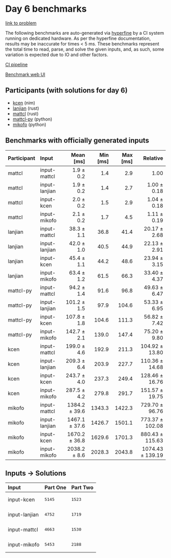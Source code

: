 # Day 6 benchmarks

[link to problem](https://adventofcode.com/2024/day/6)

The following benchmarks are auto-generated via
[hyperfine](https://github.com/sharkdp/hyperfine) by a CI system running on
dedicated hardware. As per the hyperfine documentation, results may be
inaccurate for times < 5 ms. These benchmarks represent the total time to read,
parse, and solve the given inputs, and, as such, some variation is expected due
to IO and other factors.

[CI pipeline](http://ci.papercode.net:8080/teams/main/pipelines/aoc2024)

[Benchmark web UI](https://aoc.ancalagon.black)


## Participants (with solutions for day 6)

- [kcen](https://github.com/kcen/aoc2024) (nim)
- [lanjian](https://github.com/lanjian/aoc-2024) (rust)
- [mattcl](https://github.com/mattcl/aoc2024) (rust)
- [mattcl-py](https://github.com/mattcl/aoc2024-py) (python)
- [mikofo](https://github.com/mikofo/aoc2024) (python)


## Benchmarks with officially generated inputs

| Participant | Input | Mean [ms] | Min [ms] | Max [ms] | Relative |
|:---|:---|---:|---:|---:|---:|
| mattcl | input-mattcl | 1.9 ± 0.2 | 1.4 | 2.9 | 1.00 |
| mattcl | input-lanjian | 1.9 ± 0.2 | 1.4 | 2.7 | 1.00 ± 0.18 |
| mattcl | input-kcen | 2.0 ± 0.2 | 1.5 | 2.9 | 1.04 ± 0.18 |
| mattcl | input-mikofo | 2.1 ± 0.2 | 1.7 | 4.5 | 1.11 ± 0.19 |
| lanjian | input-mattcl | 38.3 ± 1.1 | 36.8 | 41.4 | 20.17 ± 2.68 |
| lanjian | input-lanjian | 42.0 ± 1.0 | 40.5 | 44.9 | 22.13 ± 2.91 |
| lanjian | input-kcen | 45.4 ± 1.1 | 44.2 | 48.6 | 23.94 ± 3.15 |
| lanjian | input-mikofo | 63.4 ± 1.2 | 61.5 | 66.3 | 33.40 ± 4.37 |
| mattcl-py | input-mattcl | 94.2 ± 1.4 | 91.6 | 96.8 | 49.63 ± 6.47 |
| mattcl-py | input-lanjian | 101.2 ± 1.5 | 97.9 | 104.6 | 53.33 ± 6.95 |
| mattcl-py | input-kcen | 107.8 ± 1.8 | 104.6 | 111.3 | 56.82 ± 7.42 |
| mattcl-py | input-mikofo | 142.7 ± 2.1 | 139.0 | 147.4 | 75.20 ± 9.80 |
| kcen | input-mattcl | 199.0 ± 4.6 | 192.9 | 211.3 | 104.92 ± 13.80 |
| kcen | input-lanjian | 209.3 ± 6.4 | 203.9 | 227.7 | 110.36 ± 14.68 |
| kcen | input-kcen | 243.7 ± 4.0 | 237.3 | 249.4 | 128.46 ± 16.76 |
| kcen | input-mikofo | 287.5 ± 4.2 | 279.8 | 291.7 | 151.57 ± 19.75 |
| mikofo | input-mattcl | 1384.2 ± 39.6 | 1343.3 | 1422.3 | 729.70 ± 96.76 |
| mikofo | input-lanjian | 1467.1 ± 37.6 | 1426.7 | 1501.1 | 773.37 ± 102.08 |
| mikofo | input-kcen | 1670.2 ± 36.8 | 1629.6 | 1701.3 | 880.43 ± 115.63 |
| mikofo | input-mikofo | 2038.2 ± 8.6 | 2028.3 | 2043.8 | 1074.43 ± 139.19 |


## Inputs -> Solutions

| Input | Part One | Part Two |
|:---|:---|:---|
|input-kcen|<pre>5145</pre>|<pre>1523</pre>|
|input-lanjian|<pre>4752</pre>|<pre>1719</pre>|
|input-mattcl|<pre>4663</pre>|<pre>1530</pre>|
|input-mikofo|<pre>5453</pre>|<pre>2188</pre>|